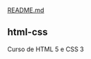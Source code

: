 [README.md](https://github.com/jeffersonsena7/html-css/files/10115783/README.md)
## html-css
Curso de HTML 5 e CSS 3
